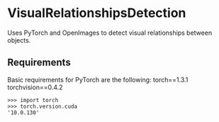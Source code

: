 # VisualRelationshipsDetection
Uses PyTorch and OpenImages to detect visual relationships between objects. 

## Requirements
Basic requirements for PyTorch are the following:
torch==1.3.1
torchvision==0.4.2
```{python}
>>> import torch
>>> torch.version.cuda
'10.0.130'
```

